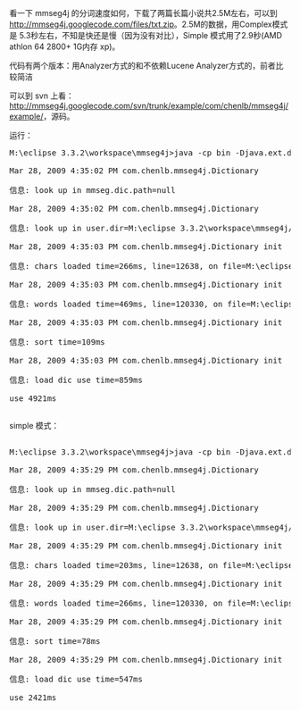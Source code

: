 看一下 mmseg4j 的分词速度如何，下载了两篇长篇小说共2.5M左右，可以到 <a href='http://mmseg4j.googlecode.com/files/txt.zip'><a href='http://mmseg4j.googlecode.com/files/txt.zip'>http://mmseg4j.googlecode.com/files/txt.zip</a></a>。2.5M的数据，用Complex模式是 5.3秒左右，不知是快还是慢（因为没有对比），Simple 模式用了2.9秒(AMD athlon 64 2800+ 1G内存 xp)。

代码有两个版本：用Analyzer方式的和不依赖Lucene Analyzer方式的，前者比较简洁


可以到 svn 上看：<a href='http://mmseg4j.googlecode.com/svn/trunk/example/com/chenlb/mmseg4j/example/'><a href='http://mmseg4j.googlecode.com/svn/trunk/example/com/chenlb/mmseg4j/example/'>http://mmseg4j.googlecode.com/svn/trunk/example/com/chenlb/mmseg4j/example/</a></a>，源码。

运行：

<pre>
M:\eclipse 3.3.2\workspace\mmseg4j>java -cp bin -Djava.ext.dirs=lib com.chenlb.mmseg4j.example.PerformanceAnalyzer txt<br>
Mar 28, 2009 4:35:02 PM com.chenlb.mmseg4j.Dictionary <init><br>
信息: look up in mmseg.dic.path=null<br>
Mar 28, 2009 4:35:02 PM com.chenlb.mmseg4j.Dictionary <init><br>
信息: look up in user.dir=M:\eclipse 3.3.2\workspace\mmseg4j/data<br>
Mar 28, 2009 4:35:03 PM com.chenlb.mmseg4j.Dictionary init<br>
信息: chars loaded time=266ms, line=12638, on file=M:\eclipse 3.3.2\workspace\mmseg4j\data\chars.dic<br>
Mar 28, 2009 4:35:03 PM com.chenlb.mmseg4j.Dictionary init<br>
信息: words loaded time=469ms, line=120330, on file=M:\eclipse 3.3.2\workspace\mmseg4j\data\words.dic<br>
Mar 28, 2009 4:35:03 PM com.chenlb.mmseg4j.Dictionary init<br>
信息: sort time=109ms<br>
Mar 28, 2009 4:35:03 PM com.chenlb.mmseg4j.Dictionary init<br>
信息: load dic use time=859ms<br>
use 4921ms<br>
</pre>

simple 模式：
<pre>

M:\eclipse 3.3.2\workspace\mmseg4j>java -cp bin -Djava.ext.dirs=lib -Dmode=simple com.chenlb.mmseg4j.example.PerformanceAnalyzer txt<br>
Mar 28, 2009 4:35:29 PM com.chenlb.mmseg4j.Dictionary <init><br>
信息: look up in mmseg.dic.path=null<br>
Mar 28, 2009 4:35:29 PM com.chenlb.mmseg4j.Dictionary <init><br>
信息: look up in user.dir=M:\eclipse 3.3.2\workspace\mmseg4j/data<br>
Mar 28, 2009 4:35:29 PM com.chenlb.mmseg4j.Dictionary init<br>
信息: chars loaded time=203ms, line=12638, on file=M:\eclipse 3.3.2\workspace\mmseg4j\data\chars.dic<br>
Mar 28, 2009 4:35:29 PM com.chenlb.mmseg4j.Dictionary init<br>
信息: words loaded time=266ms, line=120330, on file=M:\eclipse 3.3.2\workspace\mmseg4j\data\words.dic<br>
Mar 28, 2009 4:35:29 PM com.chenlb.mmseg4j.Dictionary init<br>
信息: sort time=78ms<br>
Mar 28, 2009 4:35:29 PM com.chenlb.mmseg4j.Dictionary init<br>
信息: load dic use time=547ms<br>
use 2421ms<br>
</pre>